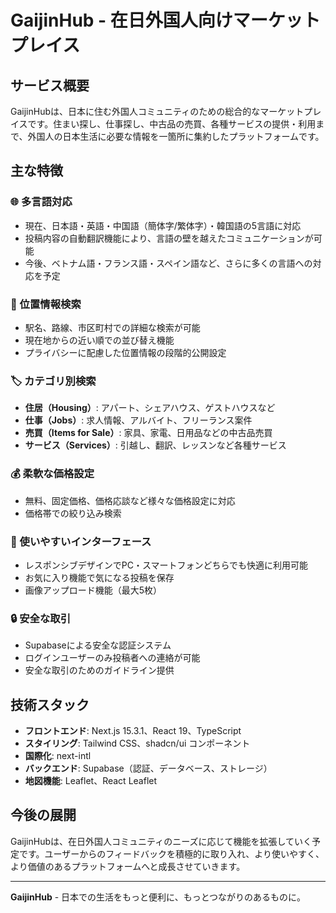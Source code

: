 # GaijinHub - 在日外国人向けマーケットプレイス

## サービス概要

GaijinHubは、日本に住む外国人コミュニティのための総合的なマーケットプレイスです。住まい探し、仕事探し、中古品の売買、各種サービスの提供・利用まで、外国人の日本生活に必要な情報を一箇所に集約したプラットフォームです。

## 主な特徴

### 🌐 多言語対応
- 現在、日本語・英語・中国語（簡体字/繁体字）・韓国語の5言語に対応
- 投稿内容の自動翻訳機能により、言語の壁を越えたコミュニケーションが可能
- 今後、ベトナム語・フランス語・スペイン語など、さらに多くの言語への対応を予定

### 📍 位置情報検索
- 駅名、路線、市区町村での詳細な検索が可能
- 現在地からの近い順での並び替え機能
- プライバシーに配慮した位置情報の段階的公開設定

### 🏷️ カテゴリ別検索
- **住居（Housing）**: アパート、シェアハウス、ゲストハウスなど
- **仕事（Jobs）**: 求人情報、アルバイト、フリーランス案件
- **売買（Items for Sale）**: 家具、家電、日用品などの中古品売買
- **サービス（Services）**: 引越し、翻訳、レッスンなど各種サービス

### 💰 柔軟な価格設定
- 無料、固定価格、価格応談など様々な価格設定に対応
- 価格帯での絞り込み検索

### 📱 使いやすいインターフェース
- レスポンシブデザインでPC・スマートフォンどちらでも快適に利用可能
- お気に入り機能で気になる投稿を保存
- 画像アップロード機能（最大5枚）

### 🔒 安全な取引
- Supabaseによる安全な認証システム
- ログインユーザーのみ投稿者への連絡が可能
- 安全な取引のためのガイドライン提供

## 技術スタック

- **フロントエンド**: Next.js 15.3.1、React 19、TypeScript
- **スタイリング**: Tailwind CSS、shadcn/ui コンポーネント
- **国際化**: next-intl
- **バックエンド**: Supabase（認証、データベース、ストレージ）
- **地図機能**: Leaflet、React Leaflet

## 今後の展開

GaijinHubは、在日外国人コミュニティのニーズに応じて機能を拡張していく予定です。ユーザーからのフィードバックを積極的に取り入れ、より使いやすく、より価値のあるプラットフォームへと成長させていきます。

---

**GaijinHub** - 日本での生活をもっと便利に、もっとつながりのあるものに。